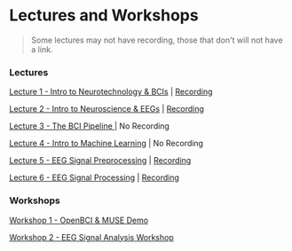 # Lectures and Workshops
> Some lectures may not have recording, those that don't will not have a link. 

### Lectures
[Lecture 1 - Intro to Neurotechnology & BCIs](https://docs.google.com/presentation/d/1ApocJmdvIaMrYFblFS6BZ_lc6M6NvVbY-UY3VxQQ8AY/edit?usp=sharing ) | [Recording](https://ucdavis.zoom.us/rec/share/5E39c6O6LCXYTJ5kgafDfcMxYp3pP4AK3wv55NX3UUgsryuon_djHl-LgazzlKsP.n9pfsh-7kw8Ix0-9?startTime=1666920093000)

[Lecture 2 - Intro to Neuroscience & EEGs](https://docs.google.com/presentation/d/1RDX82K90qK6Rg-O6Yh71HLykNv6SPA0Fu6IlfwZVfXY/edit#slide=id.g157b97297c0_0_0 ) | [Recording](https://ucdavis.zoom.us/rec/share/GzmmOJ0mx_WQOFb66gq4Y8O2wSboP4OZIYVmD1GDKnpwWA5ryYXyv9fB6scP4Bb9.gvCbDWQeZcFOScV2?startTime=1667269299000 )

[Lecture 3 - The BCI Pipeline ](https://docs.google.com/presentation/d/1Sp_kB50hdVeUyr_r3Cz53e-5GmLV-2tzOVtOBiff23M/edit?usp=sharing ) | No Recording

[Lecture 4 - Intro to Machine Learning](https://docs.google.com/presentation/d/18TwQ2-0OkSHsL-0SgGDO4xlXNGKZF5oNtTwH4CidQYA/edit?usp=sharing ) | No Recording

[Lecture 5 - EEG Signal Preprocessing](https://docs.google.com/presentation/d/1JHV-NFxKZwTdax8kpsHlBjm9sKQn2yxC7vUte1BpyvM/edit?usp=sharing ) | [Recording](https://ucdavis.zoom.us/rec/share/Mil_3dFvJtgqpK1NIb5MhPErAZ_6MriC8YdBxQYMRkzN1ULR7Ov657jsQakHBMY.Oyu91Qw1J97I2dAR?startTime=1668482083000 )

[Lecture 6 - EEG Signal Processing](https://docs.google.com/presentation/d/1o-b0HhEYY-mqn2PE_5JR_K5lkPkamlUm4qOVKdIp6Eo/edit?usp=sharing ) | [Recording](https://ucdavis.zoom.us/rec/share/JhavErl66vcX8kVLDO1poT4VvRqHp_sGeCfUyxVWhjhOEKJGZkJxe609rBYS2Nti.qnZQuaRbZAHNtnfD?startTime=1669086765000 )


### Workshops

[Workshop 1 - OpenBCI & MUSE Demo](https://docs.google.com/presentation/d/1uUAWXytwtZD-wETvqmoGK5HyE9YvNRTtZOIgcEpL5FE/edit?usp=sharing )

[Workshop 2 - EEG Signal Analysis Workshop](https://docs.google.com/presentation/d/1tPBUEhSmhPsKBOd1V2ZbS6B4YZjNmqECSIWz2O0shGI/edit?usp=sharing)

